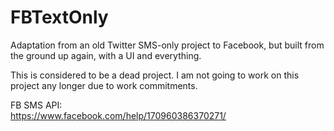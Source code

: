 # FBTextOnly
Adaptation from an old Twitter SMS-only project to Facebook, but built from the ground up again, with a UI and everything. 

This is considered to be a dead project. I am not going to work on this project any longer due to work commitments.

FB SMS API:
<br/>
https://www.facebook.com/help/170960386370271/
